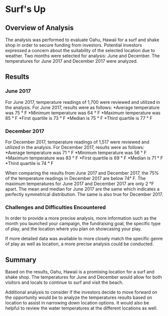 # Surf's Up

## Overview of Analysis
 The analysis was performed to evaluate Oahu, Hawaii for a surf and shake shop in order to secure funding from investors. Potential investors expressed a concern about the suitability of the selected location due to weather. Two months were selected for analysis: June and December. The temperatures for June 2017 and December 2017 were analyzed.

## Results
### June 2017
For June 2017, temperature readings of 1,700 were reviewed and utilized in the analysis. For June 2017, results were as follows:
*Average temperature was 75 ° F
*Minimum temperature was 64 ° F
*Maximum temperature was 85 ° F
*First quartile is 73 ° F
*Median is 75 ° F
*Third quartile is 77 ° F

### December 2017
For December 2017, temperature readings of 1,517 were reviewed and utilized in the analysis. For December 2017, results were as follows:
*Average temperature was 71 ° F
*Minimum temperature was 56 ° F
*Maximum temperature was 83 ° F
*First quartile is 69 ° F
*Median is 71 ° F
*Third quartile is 74 ° F

When comparing the results from June 2017 and December 2017, the 75% of the temperature readings in December 2017 are below 74° F. The maximum temperatures for June 2017 and December 2017 are only 2 °F apart. The mean and median for June 2017 are the same which indicates a perfectly symmetrical distribution. The same is also true for December 2017.

### Challenges and Difficulties Encountered
In order to provide a more precise analysis, more information such as the month you launched your campaign, the fundraising goal, the specific type of play, and 
the location where you plan on showcasing your play.

If more detailed data was available to more closely match the specific genre of play as well as location, a more precise analysis could be conducted.


## Summary
Based on the results, Oahu, Hawaii is a promising location for a surf and shake shop. The temperatures for June and December would allow for both visitors and locals to continue to surf and visit the beach. 

Additional analysis to consider if the investors decide to move forward on the opportunity would be to analyze the temperatures results based on location to assist in narrowing down location options. It would also be helpful to review the water temperatures at the different locations as well. 
